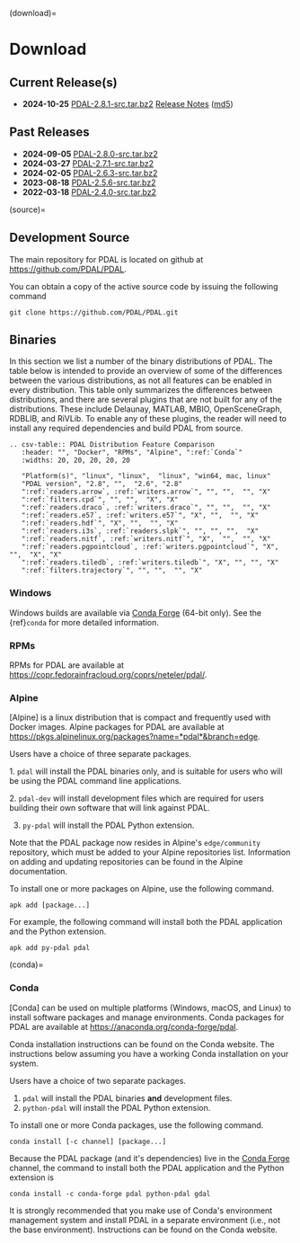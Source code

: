 (download)=

# Download

## Current Release(s)

- **2024-10-25** [PDAL-2.8.1-src.tar.bz2] [Release Notes] ([md5])

## Past Releases

- **2024-09-05** [PDAL-2.8.0-src.tar.bz2]
- **2024-03-27** [PDAL-2.7.1-src.tar.bz2]
- **2024-02-05** [PDAL-2.6.3-src.tar.bz2]
- **2023-08-18** [PDAL-2.5.6-src.tar.bz2]
- **2022-03-18** [PDAL-2.4.0-src.tar.bz2]

(source)=

## Development Source

The main repository for PDAL is located on github at
<https://github.com/PDAL/PDAL>.

You can obtain a copy of the active source code by issuing the following
command

```
git clone https://github.com/PDAL/PDAL.git
```

## Binaries

In this section we list a number of the binary distributions of PDAL. The table
below is intended to provide an overview of some of the differences between the
various distributions, as not all features can be enabled in every
distribution. This table only summarizes the differences between distributions,
and there are several plugins that are not built for any of the distributions.
These include Delaunay, MATLAB, MBIO, OpenSceneGraph, RDBLIB,
and RiVLib. To enable any of these plugins, the reader will need to install any
required dependencies and build PDAL from source.

```{eval-rst}
.. csv-table:: PDAL Distribution Feature Comparison
   :header: "", "Docker", "RPMs", "Alpine", ":ref:`Conda`"
   :widths: 20, 20, 20, 20, 20

   "Platform(s)", "linux", "linux",  "linux", "win64, mac, linux"
   "PDAL version", "2.8", "",  "2.6", "2.8"
   ":ref:`readers.arrow`, :ref:`writers.arrow`", "", "",  "", "X"
   ":ref:`filters.cpd`", "", "",  "X", "X"
   ":ref:`readers.draco`, :ref:`writers.draco`", "", "",  "", "X"
   ":ref:`readers.e57`, :ref:`writers.e57`", "X", "",  "", "X"
   ":ref:`readers.hdf`", "X", "",  "", "X"
   ":ref:`readers.i3s`, :ref:`readers.slpk`", "", "", "",  "X"
   ":ref:`readers.nitf`, :ref:`writers.nitf`", "X",  "",  "", "X"
   ":ref:`readers.pgpointcloud`, :ref:`writers.pgpointcloud`", "X",  "",  "X", "X"
   ":ref:`readers.tiledb`, :ref:`writers.tiledb`", "X", "", "", "X"
   ":ref:`filters.trajectory`", "", "",  "", "X"

```

### Windows

Windows builds are available via [Conda Forge] (64-bit only). See the
{ref}`conda` for more detailed information.

### RPMs

RPMs for PDAL are available at
<https://copr.fedorainfracloud.org/coprs/neteler/pdal/>.

### Alpine

[Alpine] is a linux distribution that is compact and frequently used with
Docker images. Alpine packages for PDAL are available at
<https://pkgs.alpinelinux.org/packages?name=*pdal*&branch=edge>.

Users have a choice of three separate packages.

1\. `pdal` will install the PDAL binaries only, and is suitable for users who
will be using the PDAL command line applications.

2\. `pdal-dev` will install development files which are required for users
building their own software that will link against PDAL.

3. `py-pdal` will install the PDAL Python extension.

Note that the PDAL package now resides in Alpine's `edge/community` repository,
which must be added to your Alpine repositories list. Information on adding and
updating repositories can be found in the Alpine documentation.

To install one or more packages on Alpine, use the following command.

```
apk add [package...]
```

For example, the following command will install both the PDAL application and
the Python extension.

```
apk add py-pdal pdal
```

(conda)=

### Conda

[Conda] can be used on multiple platforms (Windows, macOS, and Linux) to
install software packages and manage environments. Conda packages for PDAL are
available at <https://anaconda.org/conda-forge/pdal>.

Conda installation instructions can be found on the Conda website. The
instructions below assuming you have a working Conda installation on your
system.

Users have a choice of two separate packages.

1. `pdal` will install the PDAL binaries **and** development files.
2. `python-pdal` will install the PDAL Python extension.

To install one or more Conda packages, use the following command.

```
conda install [-c channel] [package...]
```

Because the PDAL package (and it's dependencies) live in the [Conda Forge]
channel, the command to install both the PDAL application and the Python
extension is

```
conda install -c conda-forge pdal python-pdal gdal
```

It is strongly recommended that you make use of Conda's environment management
system and install PDAL in a separate environment (i.e., not the base
environment). Instructions can be found on the Conda website.

[alpine linux]: https://www.alpinelinux.org/
[conda forge]: https://anaconda.org/conda-forge/pdal
[md5]: https://github.com/PDAL/PDAL/releases/download/2.8.0/PDAL-2.8.0-src.tar.bz2.md5
[pdal-1.9.1-src.tar.bz2]: https://github.com/PDAL/PDAL/releases/download/1.9.1/PDAL-1.9.1-src.tar.bz2
[pdal-2.0.1-src.tar.bz2]: https://github.com/PDAL/PDAL/releases/download/2.0.1/PDAL-2.0.1-src.tar.bz2
[pdal-2.1.0-src.tar.bz2]: https://github.com/PDAL/PDAL/releases/download/2.1.0/PDAL-2.1.0-src.tar.bz2
[pdal-2.2.0-src.tar.bz2]: https://github.com/PDAL/PDAL/releases/download/2.2.0/PDAL-2.2.0-src.tar.bz2
[pdal-2.3.0-src.tar.bz2]: https://github.com/PDAL/PDAL/releases/download/2.3.0/PDAL-2.3.0-src.tar.bz2
[pdal-2.4.0-src.tar.bz2]: https://github.com/PDAL/PDAL/releases/download/2.4.0/PDAL-2.4.0-src.tar.bz2
[pdal-2.4.2-src.tar.bz2]: https://github.com/PDAL/PDAL/releases/download/2.4.2/PDAL-2.4.2-src.tar.bz2
[pdal-2.5.0-src.tar.bz2]: https://github.com/PDAL/PDAL/releases/download/2.5.0/PDAL-2.5.0-src.tar.bz2
[pdal-2.5.1-src.tar.bz2]: https://github.com/PDAL/PDAL/releases/download/2.5.1/PDAL-2.5.1-src.tar.bz2
[pdal-2.5.2-src.tar.bz2]: https://github.com/PDAL/PDAL/releases/download/2.5.2/PDAL-2.5.2-src.tar.bz2
[pdal-2.5.3-src.tar.bz2]: https://github.com/PDAL/PDAL/releases/download/2.5.3/PDAL-2.5.3-src.tar.bz2
[pdal-2.5.4-src.tar.bz2]: https://github.com/PDAL/PDAL/releases/download/2.5.4/PDAL-2.5.4-src.tar.bz2
[pdal-2.5.5-src.tar.bz2]: https://github.com/PDAL/PDAL/releases/download/2.5.5/PDAL-2.5.5-src.tar.bz2
[pdal-2.5.6-src.tar.bz2]: https://github.com/PDAL/PDAL/releases/download/2.5.6/PDAL-2.5.6-src.tar.bz2
[pdal-2.6.0-src.tar.bz2]: https://github.com/PDAL/PDAL/releases/download/2.6.0/PDAL-2.6.0-src.tar.bz2
[pdal-2.6.1-src.tar.bz2]: https://github.com/PDAL/PDAL/releases/download/2.6.1/PDAL-2.6.1-src.tar.bz2
[pdal-2.6.2-src.tar.bz2]: https://github.com/PDAL/PDAL/releases/download/2.6.2/PDAL-2.6.2-src.tar.bz2
[pdal-2.6.3-src.tar.bz2]: https://github.com/PDAL/PDAL/releases/download/2.6.3/PDAL-2.6.3-src.tar.bz2
[pdal-2.7.0-src.tar.bz2]: https://github.com/PDAL/PDAL/releases/download/2.7.0/PDAL-2.7.0-src.tar.bz2
[pdal-2.7.1-src.tar.bz2]: https://github.com/PDAL/PDAL/releases/download/2.7.1/PDAL-2.7.1-src.tar.bz2
[pdal-2.8.0-src.tar.bz2]: https://github.com/PDAL/PDAL/releases/download/2.8.0/PDAL-2.8.0-src.tar.bz2
[pdal-2.8.1-src.tar.bz2]: https://github.com/PDAL/PDAL/releases/download/2.8.1/PDAL-2.8.1-src.tar.bz2
[release notes]: https://github.com/PDAL/PDAL/releases/tag/2.8.1
